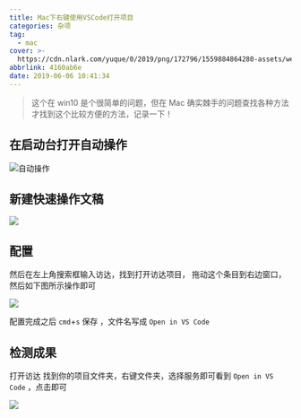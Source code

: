 ```yaml
---
title: Mac下右键使用VSCode打开项目
categories: 杂项
tag:
  - mac
cover: >-
  https://cdn.nlark.com/yuque/0/2019/png/172796/1559884864280-assets/web-upload/579e5bfa-124d-4c42-9d9b-690926c54326.png
abbrlink: 4160ab6e
date: 2019-06-06 10:41:34
---
```


> 这个在 win10 是个很简单的问题，但在 Mac 确实棘手的问题查找各种方法才找到这个比较方便的方法，记录一下！

## 在启动台打开自动操作

![自动操作](https://cdn.nlark.com/yuque/0/2019/png/172796/1559884865265-assets/web-upload/fc28b5e8-71c0-455a-bc4b-fa693169a153.png)

## 新建快速操作文稿

![](https://cdn.nlark.com/yuque/0/2019/png/172796/1559885677263-assets/web-upload/54ec9493-e880-4b1a-96f3-b57cac44a0f8.png)

## 配置

然后在左上角搜索框输入访达，找到打开访达项目， 拖动这个条目到右边窗口，然后如下图所示操作即可

![](https://cdn.nlark.com/yuque/0/2019/png/172796/1559884864736-assets/web-upload/f9dcd3e7-a1d2-4376-8e77-9131e45d0588.png)

配置完成之后 `cmd`+`s` 保存 ，文件名写成 `Open in VS Code`

## 检测成果

打开访达 找到你的项目文件夹，右键文件夹，选择服务即可看到 `Open in VS Code` ，点击即可


![](https://cdn.nlark.com/yuque/0/2019/png/172796/1559884864280-assets/web-upload/579e5bfa-124d-4c42-9d9b-690926c54326.png)